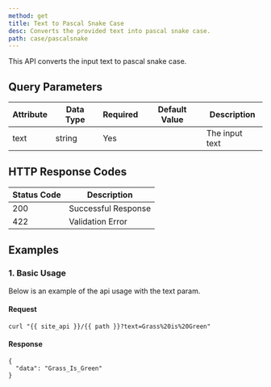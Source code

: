 ```yaml
---
method: get
title: Text to Pascal Snake Case
desc: Converts the provided text into pascal snake case.
path: case/pascalsnake
---
```


This API converts the input text to pascal snake case.

## Query Parameters

| Attribute | Data Type | Required | Default Value |Description |
| ----------- | ----------- | -----------  | ----------- | ----------- |
| text | string | Yes | | The input text  |

## HTTP Response Codes

| Status Code | Description |
| ----------- | ----------- |
| 200 | Successful Response |
| 422 | Validation Error |

## Examples

### 1. Basic Usage

Below is an example of the api usage with the text param. 

#### Request

```
curl "{{ site_api }}/{{ path }}?text=Grass%20is%20Green"
```

#### Response

```
{
  "data": "Grass_Is_Green"
}
```
